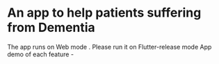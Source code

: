 # An app to help patients suffering from Dementia 
The app runs on Web mode . Please run it on Flutter-release mode 
App demo of each feature - 

